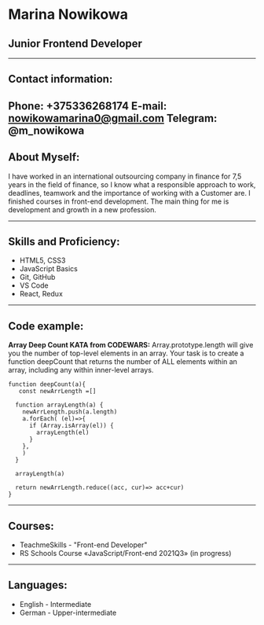 # Marina Nowikowa

## Junior Frontend Developer
---

## Contact information:

**Phone:** +375336268174
**E-mail:** nowikowamarina0@gmail.com
**Telegram:** @m_nowikowa
---
## About Myself:

I have worked in an international outsourcing company in finance for 7,5 years in the field of finance, so I know what a responsible approach to work, deadlines, teamwork and the importance of working with a Customer are. I finished courses in front-end development. The main thing for me is development and growth in a new profession. 

---
## Skills and Proficiency:

* HTML5, CSS3
* JavaScript Basics
* Git, GitHub
* VS Code 
* React, Redux
---
## Code example:

**Array Deep Count KATA from CODEWARS:** Array.prototype.length will give you the number of top-level elements in an array. Your task is to create a function deepCount that returns the number of ALL elements within an array, including any within inner-level arrays.

```
function deepCount(a){
   const newArrLength =[]

  function arrayLength(a) {
    newArrLength.push(a.length)
    a.forEach( (el)=>{
      if (Array.isArray(el)) {
        arrayLength(el)
      }
    },
    )
  }

  arrayLength(a)

  return newArrLength.reduce((acc, cur)=> acc+cur)
}
```
---
## Courses:

* TeachmeSkills - "Front-end Developer"
* RS Schools Course «JavaScript/Front-end 2021Q3» (in progress)
---
## Languages:

* English - Intermediate
* German - Upper-intermediate
